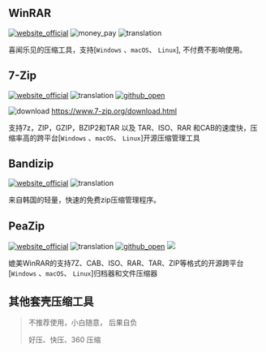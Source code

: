 ## WinRAR
[![website_official](https://gitbook07.oss-cn-hangzhou.aliyuncs.com/website_official.svg)](https://www.rarlab.com/) ![money_pay](https://gitbook07.oss-cn-hangzhou.aliyuncs.com/money_pay.svg) ![translation](https://gitbook07.oss-cn-hangzhou.aliyuncs.com/translation.svg)

喜闻乐见的压缩工具，支持[`Windows` 、`macOS`、 `Linux`], 不付费不影响使用。

## 7-Zip
[![website_official](https://gitbook07.oss-cn-hangzhou.aliyuncs.com/website_official.svg)](http://www.7-zip.org/)  ![translation](https://gitbook07.oss-cn-hangzhou.aliyuncs.com/translation.svg) [![github_open](https://gitbook07.oss-cn-hangzhou.aliyuncs.com/github_open.svg)](https://sourceforge.net/projects/sevenzip/files/7-Zip/)

![download](https://gitbook07.oss-cn-hangzhou.aliyuncs.com/download.svg) https://www.7-zip.org/download.html

支持7z，ZIP，GZIP，BZIP2和TAR 以及 TAR、ISO、RAR 和CAB的速度快，压缩率高的跨平台[`Windows` 、`macOS`、 `Linux`]开源压缩管理工具

## Bandizip
[![website_official](https://gitbook07.oss-cn-hangzhou.aliyuncs.com/website_official.svg)](https://www.bandisoft.com/bandizip/) ![translation](https://gitbook07.oss-cn-hangzhou.aliyuncs.com/translation.svg)

来自韩国的轻量，快速的免费zip压缩管理程序。

## PeaZip
[![website_official](https://gitbook07.oss-cn-hangzhou.aliyuncs.com/website_official.svg)](http://www.peazip.org/) ![translation](https://gitbook07.oss-cn-hangzhou.aliyuncs.com/translation.svg) [![github_open](https://gitbook07.oss-cn-hangzhou.aliyuncs.com/github_open.svg)](https://github.com/giorgiotani/PeaZip/releases/) ![](https://img.shields.io/badge/Version-7.0.0-ff55bb.svg)

媲美WinRAR的支持7Z、CAB、ISO、RAR、TAR、ZIP等格式的开源跨平台[`Windows` 、`macOS`、 `Linux`]归档器和文件压缩器

## 其他套壳压缩工具

> 不推荐使用，小白随意， 后果自负
>
> 好压、快压、360 压缩


